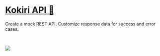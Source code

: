 # [Kokiri API 🐘](https://www.kokiri-api.com/)

Create a mock REST API. Customize response data for success and error cases.

&nbsp;

<p>
  <a href="https://skillicons.dev">
    <img src="https://skillicons.dev/icons?i=ts,nodejs,nextjs,tailwind,vercel" />
  </a>
</p>
